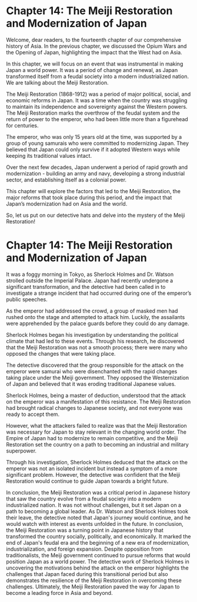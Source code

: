 # Chapter 14: The Meiji Restoration and Modernization of Japan

Welcome, dear readers, to the fourteenth chapter of our comprehensive history of Asia. In the previous chapter, we discussed the Opium Wars and the Opening of Japan, highlighting the impact that the West had on Asia. 

In this chapter, we will focus on an event that was instrumental in making Japan a world power. It was a period of change and renewal, as Japan transformed itself from a feudal society into a modern industrialized nation. We are talking about the Meiji Restoration.

The Meiji Restoration (1868-1912) was a period of major political, social, and economic reforms in Japan. It was a time when the country was struggling to maintain its independence and sovereignty against the Western powers. The Meiji Restoration marks the overthrow of the feudal system and the return of power to the emperor, who had been little more than a figurehead for centuries.

The emperor, who was only 15 years old at the time, was supported by a group of young samurais who were committed to modernizing Japan. They believed that Japan could only survive if it adopted Western ways while keeping its traditional values intact.

Over the next few decades, Japan underwent a period of rapid growth and modernization - building an army and navy, developing a strong industrial sector, and establishing itself as a colonial power.

This chapter will explore the factors that led to the Meiji Restoration, the major reforms that took place during this period, and the impact that Japan’s modernization had on Asia and the world.

So, let us put on our detective hats and delve into the mystery of the Meiji Restoration!
# Chapter 14: The Meiji Restoration and Modernization of Japan

It was a foggy morning in Tokyo, as Sherlock Holmes and Dr. Watson strolled outside the Imperial Palace. Japan had recently undergone a significant transformation, and the detective had been called in to investigate a strange incident that had occurred during one of the emperor’s public speeches.

As the emperor had addressed the crowd, a group of masked men had rushed onto the stage and attempted to attack him. Luckily, the assailants were apprehended by the palace guards before they could do any damage.

Sherlock Holmes began his investigation by understanding the political climate that had led to these events. Through his research, he discovered that the Meiji Restoration was not a smooth process; there were many who opposed the changes that were taking place.

The detective discovered that the group responsible for the attack on the emperor were samurai who were disenchanted with the rapid changes taking place under the Meiji government. They opposed the Westernization of Japan and believed that it was eroding traditional Japanese values.

Sherlock Holmes, being a master of deduction, understood that the attack on the emperor was a manifestation of this resistance. The Meiji Restoration had brought radical changes to Japanese society, and not everyone was ready to accept them.

However, what the attackers failed to realize was that the Meiji Restoration was necessary for Japan to stay relevant in the changing world order. The Empire of Japan had to modernize to remain competitive, and the Meiji Restoration set the country on a path to becoming an industrial and military superpower.

Through his investigation, Sherlock Holmes deduced that the attack on the emperor was not an isolated incident but instead a symptom of a more significant problem. However, the detective was confident that the Meiji Restoration would continue to guide Japan towards a bright future.

In conclusion, the Meiji Restoration was a critical period in Japanese history that saw the country evolve from a feudal society into a modern industrialized nation. It was not without challenges, but it set Japan on a path to becoming a global leader. As Dr. Watson and Sherlock Holmes took their leave, the detective noted that Japan's journey would continue, and he would watch with interest as events unfolded in the future.
In conclusion, the Meiji Restoration was a turning point in Japanese history that transformed the country socially, politically, and economically. It marked the end of Japan's feudal era and the beginning of a new era of modernization, industrialization, and foreign expansion. Despite opposition from traditionalists, the Meiji government continued to pursue reforms that would position Japan as a world power. The detective work of Sherlock Holmes in uncovering the motivations behind the attack on the emperor highlights the challenges that Japan faced during this transitional period but also demonstrates the resilience of the Meiji Restoration in overcoming these challenges. Ultimately, the Meiji Restoration paved the way for Japan to become a leading force in Asia and beyond.